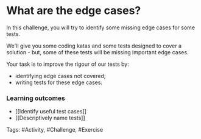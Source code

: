 # What are the edge cases?

In this challenge, you will try to identify some missing edge cases for some tests.

We'll give you some coding katas and some tests designed to cover a solution - but, some of these tests will be missing important edge cases.

Your task is to improve the rigour of our tests by:
- identifying edge cases not covered;
- writing tests for these edge cases.

### Learning outcomes
- [[Identify useful test cases]]
- [[Descriptively name tests]]

Tags: #Activity, #Challenge, #Exercise